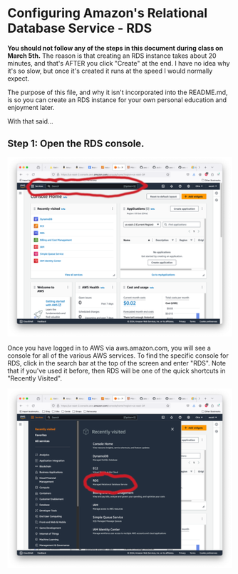 # Configuring Amazon's Relational Database Service - RDS

**You should not follow any of the steps in this document during class
on March 5th.**  The reason is that creating an RDS instance takes about
20 minutes, and that's AFTER you click "Create" at the end. I have no
idea why it's so slow, but once it's created it runs at the speed I
would normally expect.

The purpose of this file, and why it isn't incorporated into the
README.md, is so you can create an RDS instance for your own personal
education and enjoyment later.

With that said...

## Step 1: Open the RDS console.

![initial console](screenshots/01openRDSconsole.png )

Once you have logged in to AWS via aws.amazon.com, you will see a
console for all of the various AWS services. To find the specific
console for RDS, click in the search bar at the top of the screen and
enter "RDS". Note that if you've used it before, then RDS will be one
of the quick shortcuts in "Recently Visited".

![console options, RDS is one oif them](screenshots/02selectRDS.png)
